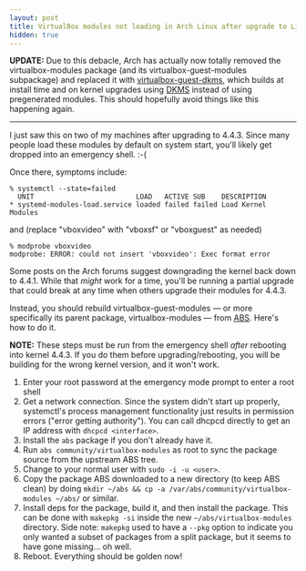 ```yaml
---
layout: post
title: VirtualBox modules not loading in Arch Linux after upgrade to Linux 4.4.3
hidden: true
---
```


**UPDATE:** Due to this debacle, Arch has actually now totally removed the
virtualbox-modules package (and its virtualbox-guest-modules subpackage) and
replaced it with [virtualbox-guest-dkms][], which builds at install time and on
kernel upgrades using [DKMS][] instead of using pregenerated modules. This
should hopefully avoid things like this happening again.

---

I just saw this on two of my machines after upgrading to 4.4.3. Since many
people load these modules by default on system start, you'll likely get dropped
into an emergency shell. :-(

Once there, symptoms include:

    % systemctl --state=failed
      UNIT                         LOAD   ACTIVE SUB    DESCRIPTION
    * systemd-modules-load.service loaded failed failed Load Kernel Modules

and (replace "vboxvideo" with "vboxsf" or "vboxguest" as needed)

    % modprobe vboxvideo
    modprobe: ERROR: could not insert 'vboxvideo': Exec format error

Some posts on the Arch forums suggest downgrading the kernel back down to
4.4.1. While that *might* work for a time, you'll be running a partial upgrade
that could break at any time when others upgrade their modules for 4.4.3.

Instead, you should rebuild virtualbox-guest-modules &mdash; or more
specifically its parent package, virtualbox-modules &mdash; from [ABS][].
Here's how to do it.

**NOTE:** These steps must be run from the emergency shell *after* rebooting
into kernel 4.4.3. If you do them before upgrading/rebooting, you will be
building for the wrong kernel version, and it won't work.

[ABS]: https://wiki.archlinux.org/index.php/Arch_Build_System
[virtualbox-guest-dkms]: https://www.archlinux.org/packages/community/x86_64/virtualbox-guest-dkms/
[DKMS]: https://en.wikipedia.org/wiki/Dynamic_Kernel_Module_Support

1. Enter your root password at the emergency mode prompt to enter a root shell
2. Get a network connection. Since the system didn't start up properly,
   systemctl's process management functionality just results in permission
   errors ("error getting authority"). You can call dhcpcd directly to get an
   IP address with `dhcpcd <interface>`.
3. Install the `abs` package if you don't already have it.
4. Run `abs community/virtualbox-modules` as root to sync the package source
   from the upstream ABS tree.
5. Change to your normal user with `sudo -i -u <user>`.
6. Copy the package ABS downloaded to a new directory (to keep ABS clean) by
   doing `mkdir ~/abs && cp -a /var/abs/community/virtualbox-modules ~/abs/` or
   similar.
7. Install deps for the package, build it, and then install the package. This
   can be done with `makepkg -si` inside the new `~/abs/virtualbox-modules`
   directory. Side note: `makepkg` used to have a `--pkg` option to indicate
   you only wanted a subset of packages from a split package, but it seems to
   have gone missing... oh well.
8. Reboot. Everything should be golden now!
